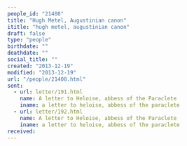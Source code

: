 ```yaml
---
people_id: "21408"
title: "Hugh Metel, Augustinian canon"
ititle: "hugh metel, augustinian canon"
draft: false
type: "people"
birthdate: ""
deathdate: ""
social_title: ""
created: "2013-12-19"
modified: "2013-12-19"
url: "/people/21408.html"
sent:
  - url: letter/191.html
    name: A letter to Heloise, abbess of the Paraclete
    iname: a letter to heloise, abbess of the paraclete
  - url: letter/192.html
    name: A letter to Heloise, abbess of the Paraclete
    iname: a letter to heloise, abbess of the paraclete
received:
---
```

